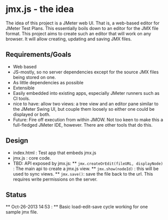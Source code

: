 jmx.js - the idea
=================

The idea of this project is a JMeter web UI. That is, a web-based editor for JMeter Test Plans. This essentially boils down to an editor for the JMX file format. This project aims to create such an editor that will work on any browser. It will allow creating, updating and saving JMX files.


Requirements/Goals
------------------

* Web based
* JS-mostly, so no server dependencies except for the source JMX files being stored on one.
* As little dependencies as possible
* Extensible
* Easily embedded into existing apps, especially JMeter runners such as CI tools.
* nice to have: allow two views: a tree view and an editor pane similar to the JMeter Swing UI, but couple them loosely so either one could be displayed or both.
* Future: Fire off execution from within JMOW. Not too keen to make this a full-fledged JMeter IDE, however. There are other tools that do this.

Design
------

* index.html : Test app that embeds jmx.js
* jmx.js : core code.
* TBD: API exposed by jmx.js:
** `jmx.createOrEdit(fileURL, displayNode)` : The main api to create a jmx.js view.
** `jmx.show(nodeId)` : this will be used to sync views.
** `jmx.save()`: save the file back to the url. This requires write permissions on the server.

Status
------

** Oct-26-2013 14:53 : **  Basic load-edit-save cycle working for one sample jmx file.
